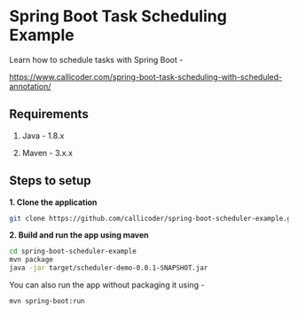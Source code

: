 # Spring Boot Task Scheduling Example

Learn how to schedule tasks with Spring Boot -

https://www.callicoder.com/spring-boot-task-scheduling-with-scheduled-annotation/

## Requirements

1. Java - 1.8.x

2. Maven - 3.x.x

## Steps to setup

**1. Clone the application**

```bash
git clone https://github.com/callicoder/spring-boot-scheduler-example.git
```

**2. Build and run the app using maven**

```bash
cd spring-boot-scheduler-example
mvn package
java -jar target/scheduler-demo-0.0.1-SNAPSHOT.jar
```

You can also run the app without packaging it using -

```bash
mvn spring-boot:run
```